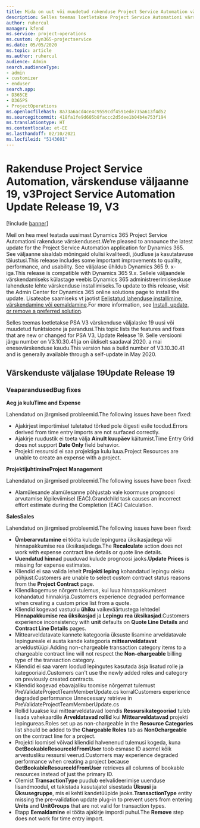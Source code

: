 ```yaml
---
title: Mida on uut või muudetud rakenduse Project Service Automation värskenduse väljaandes 19, V3
description: Selles teemas loetletakse Project Service Automationi värskenduse väljalaske 19, V3 saadaolevaid funktsioone ja parandusi.
author: ruhercul
manager: kfend
ms.service: project-operations
ms.custom: dyn365-projectservice
ms.date: 05/05/2020
ms.topic: article
ms.author: ruhercul
audience: Admin
search.audienceType:
- admin
- customizer
- enduser
search.app:
- D365CE
- D365PS
- ProjectOperations
ms.openlocfilehash: 8a73a6acd4ce4c9559cdf4591ede735a613f4d52
ms.sourcegitcommit: 418fa1fe9d605b8faccc2d5dee1b04b4e753f194
ms.translationtype: HT
ms.contentlocale: et-EE
ms.lasthandoff: 02/10/2021
ms.locfileid: "5143601"
---
```

# <a name="project-service-automation-update-release-19-v3"></a><span data-ttu-id="976e6-103">Rakenduse Project Service Automation, värskenduse väljaanne 19, v3</span><span class="sxs-lookup"><span data-stu-id="976e6-103">Project Service Automation Update Release 19, V3</span></span>

[!include [banner](../includes/psa-now-project-operations.md)]

<span data-ttu-id="976e6-104">Meil on hea meel teatada uusimast Dynamics 365 Project Service Automationi rakenduse värskendusest.</span><span class="sxs-lookup"><span data-stu-id="976e6-104">We’re pleased to announce the latest update for the Project Service Automation application for Dynamics 365.</span></span> <span data-ttu-id="976e6-105">See väljaanne sisaldab mõningaid olulisi kvaliteedi, jõudluse ja kasutatavuse täiustusi.</span><span class="sxs-lookup"><span data-stu-id="976e6-105">This release includes some important improvements to quality, performance, and usability.</span></span> <span data-ttu-id="976e6-106">See väljalase ühildub Dynamics 365 9. x-iga.</span><span class="sxs-lookup"><span data-stu-id="976e6-106">This release is compatible with Dynamics 365 9.x.</span></span> <span data-ttu-id="976e6-107">Sellele väljaandele värskendamiseks külastage veebis Dynamics 365 administreerimiskeskuse lahenduste lehte värskenduse installimiseks.</span><span class="sxs-lookup"><span data-stu-id="976e6-107">To update to this release, visit the Admin Center for Dynamics 365 online solutions page to install the update.</span></span> <span data-ttu-id="976e6-108">Lisateabe saamiseks vt jaotist [Eelistatud lahenduse installimine, värskendamine või eemaldamine](https://docs.microsoft.com/power-platform/admin/install-remove-preferred-solution).</span><span class="sxs-lookup"><span data-stu-id="976e6-108">For more information, see [Install, update, or remove a preferred solution](https://docs.microsoft.com/power-platform/admin/install-remove-preferred-solution).</span></span>

<span data-ttu-id="976e6-109">Selles teemas loetletakse PSA V3 värskenduse väljalaske 19 uusi või muudetud funktsioone ja parandusi.</span><span class="sxs-lookup"><span data-stu-id="976e6-109">This topic lists the features and fixes that are new or changed for PSA V3, Update Release 19.</span></span> <span data-ttu-id="976e6-110">Selle versiooni järgu number on V3.10.30.41 ja on üldiselt saadaval 2020. a mai enesevärskenduse kaudu.</span><span class="sxs-lookup"><span data-stu-id="976e6-110">This version has a build number of V3.10.30.41 and is generally available through a self-update in May 2020.</span></span>

## <a name="update-release-19"></a><span data-ttu-id="976e6-111">Värskenduste väljalase 19</span><span class="sxs-lookup"><span data-stu-id="976e6-111">Update Release 19</span></span>

### <a name="bug-fixes"></a><span data-ttu-id="976e6-112">Veaparandused</span><span class="sxs-lookup"><span data-stu-id="976e6-112">Bug fixes</span></span>

<span data-ttu-id="976e6-113">**Aeg ja kulu**</span><span class="sxs-lookup"><span data-stu-id="976e6-113">**Time and Expense**</span></span>

<span data-ttu-id="976e6-114">Lahendatud on järgmised probleemid.</span><span class="sxs-lookup"><span data-stu-id="976e6-114">The following issues have been fixed:</span></span> 

- <span data-ttu-id="976e6-115">Ajakirjest importimisel tuletatud tõrked pole õigesti esile toodud.</span><span class="sxs-lookup"><span data-stu-id="976e6-115">Errors derived from time entry imports are not surfaced correctly.</span></span>
- <span data-ttu-id="976e6-116">Ajakirje ruudustik ei toeta välja **Ainult kuupäev** käitumist.</span><span class="sxs-lookup"><span data-stu-id="976e6-116">Time Entry Grid does not support **Date Only** field behavior.</span></span>
- <span data-ttu-id="976e6-117">Projekti ressursid ei saa projektiga kulu luua.</span><span class="sxs-lookup"><span data-stu-id="976e6-117">Project Resources are unable to create an expense with a project.</span></span>

<span data-ttu-id="976e6-118">**Projektijuhtimine**</span><span class="sxs-lookup"><span data-stu-id="976e6-118">**Project Management**</span></span>

<span data-ttu-id="976e6-119">Lahendatud on järgmised probleemid.</span><span class="sxs-lookup"><span data-stu-id="976e6-119">The following issues have been fixed:</span></span> 

-  <span data-ttu-id="976e6-120">Alamülesande alamülesanne põhjustab vale koormuse prognoosi arvutamise lõpileviimisel (EAC).</span><span class="sxs-lookup"><span data-stu-id="976e6-120">Grandchild task causes an incorrect effort estimate during the Completion (EAC) Calculation.</span></span>

<span data-ttu-id="976e6-121">**Sales**</span><span class="sxs-lookup"><span data-stu-id="976e6-121">**Sales**</span></span>

<span data-ttu-id="976e6-122">Lahendatud on järgmised probleemid.</span><span class="sxs-lookup"><span data-stu-id="976e6-122">The following issues have been fixed:</span></span> 

- <span data-ttu-id="976e6-123">**Ümberarvutamine** ei tööta kulude lepingurea üksikasjadega või hinnapakkumise rea üksikasjadega.</span><span class="sxs-lookup"><span data-stu-id="976e6-123">The **Recalculate** action does not work with expense contract line details or quote line details.</span></span>
- <span data-ttu-id="976e6-124">**Uuendatud hinnad** puuduvad kulude prognoosi jaoks.</span><span class="sxs-lookup"><span data-stu-id="976e6-124">**Update Prices** is missing for expense estimates.</span></span>
-  <span data-ttu-id="976e6-125">Kliendid ei saa valida lehelt **Projekti leping** kohandatud lepingu oleku põhjust.</span><span class="sxs-lookup"><span data-stu-id="976e6-125">Customers are unable to select custom contract status reasons from the **Project Contract** page.</span></span>
- <span data-ttu-id="976e6-126">Kliendikogemuse nõrgem tulemus, kui luua hinnapakkumisest kohandatud hinnakirja.</span><span class="sxs-lookup"><span data-stu-id="976e6-126">Customers experience degraded performance when creating a custom price list from a quote.</span></span>
- <span data-ttu-id="976e6-127">Kliendid kogevad vastuolu **ühiku** vaikeväärtustega lehtedel **Hinnapakkumise rea üksikasjad** ja **Lepingu rea üksikasjad**.</span><span class="sxs-lookup"><span data-stu-id="976e6-127">Customers experience inconsistency with **unit** defaults on **Quote Line Details** and **Contract Line Details** pages.</span></span>
- <span data-ttu-id="976e6-128">Mittearveldatavate kannete kategooria üksuste lisamine arveldatavale lepingureale ei austa kande kategooria **mittearveldatavat** arveldustüüpi.</span><span class="sxs-lookup"><span data-stu-id="976e6-128">Adding non-chargeable transaction category items to a chargeable contract line will not respect the **Non-chargeable** billing type of the transaction category.</span></span>
- <span data-ttu-id="976e6-129">Kliendid ei saa varem loodud lepingutes kasutada äsja lisatud rolle ja kategooriaid.</span><span class="sxs-lookup"><span data-stu-id="976e6-129">Customers can't use the newly added roles and category on previously created contracts.</span></span>
- <span data-ttu-id="976e6-130">Kliendid kogevad ebavajaliku toomise nõrgemat tulemust PreValidateProjectTeamMemberUpdate.cs korral</span><span class="sxs-lookup"><span data-stu-id="976e6-130">Customers experience degraded performance Unnecessary retrieve in PreValidateProjectTeamMemberUpdate.cs</span></span>
- <span data-ttu-id="976e6-131">Rollid luuakse kui mittearveldatavad loendis **Ressursikategooriad** tuleb lisada vahekaardile **Arveldatavad rollid** kui **Mittearveldatavad** projekti lepingureas.</span><span class="sxs-lookup"><span data-stu-id="976e6-131">Roles set up as non-chargeable in the **Resource Categories** list should be added to the **Chargeable Roles** tab as **Non0chargeable** on the contract line for a project.</span></span>
- <span data-ttu-id="976e6-132">Projekti loomisel võivad kliendid halvenenud tulemusi kogeda, kuna **GetBookableResourceIdFromUser** toob esmase ID asemel kõik arvestusliku ressursi veerud.</span><span class="sxs-lookup"><span data-stu-id="976e6-132">Customers may experience degraded performance when creating a project because **GetBookableResourceIdFromUser** retrieves all columns of bookable resources instead of just the primary ID.</span></span>
- <span data-ttu-id="976e6-133">Olemist **TransactionType** puudub eelvalideerimise uuenduse lisandmoodul, et takistada kasutajatel sisestada **Üksusi** ja **Üksusegruppe**, mis ei kehti kandetüüpide jaoks.</span><span class="sxs-lookup"><span data-stu-id="976e6-133">**TransactionType** entity missing the pre-validation update plug-in to prevent users from entering **Units** and **UnitGroups** that are not valid for transaction types.</span></span>
- <span data-ttu-id="976e6-134">Etapp **Eemaldamine** ei tööta ajakirje impordi puhul.</span><span class="sxs-lookup"><span data-stu-id="976e6-134">The **Remove** step does not work for time entry import.</span></span>
